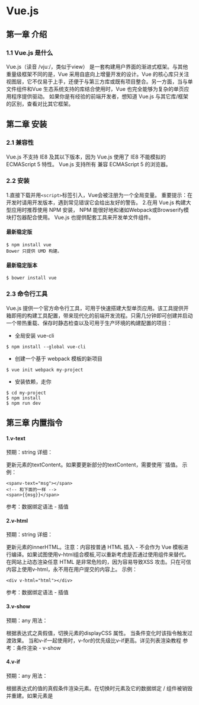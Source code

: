 # Vue.js

## 第一章 介绍

### 1.1 Vue.js 是什么

Vue.js（读音 /vjuː/，类似于view） 是一套构建用户界面的渐进式框架。与其他重量级框架不同的是，Vue 采用自底向上增量开发的设计。Vue 的核心库只关注视图层，它不仅易于上手，还便于与第三方库或既有项目整合。另一方面，当与单文件组件和Vue 生态系统支持的库结合使用时，Vue 也完全能够为复杂的单页应用程序提供驱动。
如果你是有经验的前端开发者，想知道 Vue.js 与其它库/框架的区别，查看对比其它框架。

## 第二章 安装

### 2.1 兼容性

Vue.js 不支持 IE8 及其以下版本，因为 Vue.js 使用了 IE8 不能模拟的 ECMAScript 5 特性。 Vue.js 支持所有
兼容 ECMAScript 5 的浏览器。

### 2.2 安装

1.直接下载并用`<script>`标签引入，Vue会被注册为一个全局变量。
重要提示：在开发时请用开发版本，遇到常见错误它会给出友好的警告。
2.在用 Vue.js 构建大型应用时推荐使用 NPM 安装， NPM 能很好地和诸如Webpack或Browserify模块打包器配合使用。 Vue.js 也提供配套工具来开发单文件组件。

#### 最新稳定版
```
$ npm install vue
Bower 只提供 UMD 构建。
```
#### 最新稳定版本
```
$ bower install vue
```

### 2.3 命令行工具

Vue.js 提供一个官方命令行工具，可用于快速搭建大型单页应用。该工具提供开箱即用的构建工具配置，带来现代化的前端开发流程。只需几分钟即可创建并启动一个带热重载、保存时静态检查以及可用于生产环境的构建配置的项目：

* 全局安装 vue-cli
```
$ npm install --global vue-cli
```
* 创建一个基于 webpack 模板的新项目
```
$ vue init webpack my-project
```
* 安装依赖，走你
```
$ cd my-project
$ npm install
$ npm run dev
```
## 第三章 内置指令

#### 1.v-text
预期：string
详细：

更新元素的textContent。如果要更新部分的textContent，需要使用``插值。
示例：

```
<spanv-text="msg"></span>
<!-- 和下面的一样 -->
<span>{{msg}}</span>
```
参考：数据绑定语法 - 插值

#### 2.v-html
预期：string
详细：

更新元素的innerHTML。注意：内容按普通 HTML 插入 - 不会作为 Vue 模板进行编译。如果试图使用v-html组合模板,可以重新考虑是否通过使用组件来替代。
在网站上动态渲染任意 HTML 是非常危险的，因为容易导致XSS 攻击。只在可信内容上使用v-html，永不用在用户提交的内容上。
示例：
```
<div v-html="html"></div>
```
参考：数据绑定语法 - 插值

#### 3.v-show
预期：any
用法：

根据表达式之真假值，切换元素的displayCSS 属性。
当条件变化时该指令触发过渡效果。
当和v-if一起使用时，v-for的优先级比v-if更高。详见列表渲染教程
参考：条件渲染 - v-show

#### 4.v-if
预期：any
用法：

根据表达式的值的真假条件渲染元素。在切换时元素及它的数据绑定 / 组件被销毁并重建。如果元素是<template>，将提出它的内容作为条件块。
当条件变化时该指令触发过渡效果。
参考：条件渲染 - v-if
v-if和v-show
v-if是“真正的”条件渲染，因为它会确保在切换过程中条件块内的事件监听器和子组件适当地被销毁和重建。
v-if也是惰性的：如果在初始渲染时条件为假，则什么也不做——直到条件第一次变为真时，才会开始渲染条件块。
相比之下，v-show就简单得多——不管初始条件是什么，元素总是会被渲染，并且只是简单地基于 CSS 进行切换。
一般来说，v-if有更高的切换开销，而v-show有更高的初始渲染开销。因此，如果需要非常频繁地切换，则使用v-show较好；如果在运行时条件不太可能改变，则使用v-if较好。

#### 5.v-else
不需要表达式
限制：前一兄弟元素必须有v-if或v-else-if。
用法：

为v-if或者v-else-if添加 “else 块”。
```
<div v-if="Math.random() > 0.5">
  Now you see me
</div>
<div v-else>
  Now you don't
</div>
```
参考：

条件渲染 - v-else

#### 6.v-else-if

### 2.1.0 新增
类型:any
限制:前一兄弟元素必须有v-if或v-else-if。
用法:

表示v-if的 “else if 块”。可以链式调用。
```
<div v-if="type === 'A'">
  A
</div>
<div v-else-if="type === 'B'">
  B
</div>
<div v-else-if="type === 'C'">
  C
</div>
<div v-else>
  Not A/B/C
</div>
```
参考:条件渲染 - v-else-if

#### 7.v-for
预期：Array | Object | number | string
用法：

基于源数据多次渲染元素或模板块。此指令之值，必须使用特定语法alias in expression，为当前遍历的元素提供别名：
```
<div v-for="item in items">
  {{ item.text }}
</div>
```
另外也可以为数组索引指定别名（或者用于对象的键）：
```
<div v-for="(item, index) in items"></div>
<div v-for="(val, key) in object"></div>
<div v-for="(val, key, index) in object"></div>
```
v-for默认行为试着不改变整体，而是替换元素。迫使其重新排序的元素,您需要提供一个key的特殊属性:
```
<div v-for="item in items" :key="item.id">
  {{ item.text }}
</div>
```
v-for的详细用法可以通过以下链接查看教程详细说明。
参考：

列表渲染
key

#### 8.v-on
缩写：@

预期：Function | Inline Statement | Object
参数：event
修饰符：

* `.stop`调用`event.stopPropagation()`。(阻止事件的冒泡方法，不让事件向documen上蔓延，
但是默认事件任然会执行，当你掉用这个方法的时候，如果点击一个连接，这个连接仍然会被打开)

* `.prevent`调用`event.preventDefault()`。(这是阻止默认事件的方法，调用此方法是，连接不会被打开，
但是会发生冒泡，冒泡会传递到上一层的父元素)

* `.capture`添加事件侦听器时使用 capture 模式。

什么是vuejs v-on的capture模式？

这个涉及到了javascript event，事件操作机制。

我们看下javascript的标准的事件监听函数：
```
element.addEventListener(<event-name>, <callback>, <use-capture>);
```
表示在 element 这个对象上面添加一个事件监听器，当监听到有 <event-name> 事件发生的时候，调用 <callback> 这个回调函数。 <use-capture> 这个参数，表示该事件监听是在“捕获”阶段中监听（设置为 true）还是在“冒泡”阶段中监听（设置为 false）。

第三个参数就是你想要的答案。

在Vue.js中，我们用[修饰符](https://cn.vuejs.org/v2/api/#v-on)来达到事件监听是捕获还是冒泡阶段中监听的效果。

看个例子，这会很好帮助你理解冒泡和捕获在dom结构中如何过渡的。

> 默认为冒泡阶段中监听事件

[示例](https://jsfiddle.net/xiaoluoboding/x02gb8jk/)

> 添加修饰符`capture`后在捕获阶段中监听事件

[示例](https://jsfiddle.net/xiaoluoboding/x02gb8jk/3/)


* `.self`只当事件是从侦听器绑定的元素本身触发时才触发回调。

* `.{keyCode | keyAlias}`只当事件是从特定键触发时才触发回调。

```
<!-- 只有在 keyCode 是 13 时调用 vm.submit() -->
<input v-on:keyup.13="submit">
```

* `.native`监听组件根元素的原生事件。

* `.once`只触发一次回调。

* `.left`(2.2.0) 只当点击鼠标左键时触发。

* `.right`(2.2.0) 只当点击鼠标右键时触发。

* `.middle`(2.2.0) 只当点击鼠标中键时触发。

* `.passive`(2.3.0) 以 { passive: true } 模式添加侦听器

用法：

绑定事件监听器。事件类型由参数指定。表达式可以是一个方法的名字或一个内联语句，如果没有修饰符也可以省略。

从2.4.0开始，v-on同样支持不带参数绑定一个事件/监听器键值对的对象。注意当使用对象语法时，是不支持任何修饰器的。

用在普通元素上时，只能监听原生 DOM 事件。用在自定义元素组件上时，也可以监听子组件触发的自定义事件。

在监听原生 DOM 事件时，方法以事件为唯一的参数。如果使用内联语句，语句可以访问一个$event属性：v-on:click="handle('ok', $event)"。

示例：

```
<!-- 方法处理器 -->
<button v-on:click="doThis"></button>
<!-- 对象语法 (2.4.0+) -->
<button v-on="{ mousedown: doThis, mouseup: doThat }"></button>
<!-- 内联语句 -->
<button v-on:click="doThat('hello', $event)"></button>
<!-- 缩写 -->
<button @click="doThis"></button>
<!-- 停止冒泡 -->
<button @click.stop="doThis"></button>
<!-- 阻止默认行为 -->
<button @click.prevent="doThis"></button>
<!-- 阻止默认行为，没有表达式 -->
<form @submit.prevent></form>
<!--  串联修饰符 -->
<button @click.stop.prevent="doThis"></button>
<!-- 键修饰符，键别名 -->
<input @keyup.enter="onEnter">
<!-- 键修饰符，键代码 -->
<input @keyup.13="onEnter">
<!-- 点击回调只会触发一次 -->
<button v-on:click.once="doThis"></button>
```

在子组件上监听自定义事件（当子组件触发 “my-event” 时将调用事件处理器）：
```
<my-component @my-event="handleThis"></my-component>
<!-- 内联语句 -->
<my-component @my-event="handleThis(123, $event)"></my-component>
<!-- 组件中的原生事件 -->
<my-component @click.native="onClick"></my-component>
```

参考：

方法与事件处理器
组件 - 自定义事件

[Vue中v-on修饰符记录](https://www.jianshu.com/p/2131124b3742)

#### 9.v-bind
缩写：:

预期：any (with argument) | Object (without argument)
参数：attrOrProp (optional)
修饰符：

.prop
被用于绑定 DOM 属性。( what’s the difference? )
.camel
(2.1.0+) 将 kebab-case 特性名转换为 camelCase. (从 2.1.0 开始支持)
.sync (2.3.0+) 语法糖，会扩展成一个更新父组件绑定值的 v-on 侦听器。
用法：

动态地绑定一个或多个特性，或一个组件 prop 到表达式。
在绑定class或style特性时，支持其它类型的值，如数组或对象。可以通过下面的教程链接查看详情。
在绑定 prop 时，prop 必须在子组件中声明。可以用修饰符指定不同的绑定类型。
没有参数时，可以绑定到一个包含键值对的对象。注意此时class和style绑定不支持数组和对象。
示例：

```
<!-- 绑定一个属性 -->
<img v-bind:src="imageSrc">
<!-- 缩写 -->
<img :src="imageSrc">
<!-- 内联字符串拼接 -->
<img :src="'/path/to/images/' + fileName">
<!-- class 绑定 -->
<div :class="{ red: isRed }"></div>
<div :class="[classA, classB]"></div>
<div :class="[classA, { classB: isB, classC: isC }]">
<!-- style 绑定 -->
<div :style="{ fontSize: size + 'px' }"></div>
<div :style="[styleObjectA, styleObjectB]"></div>
<!-- 绑定一个有属性的对象 -->
<div v-bind="{ id: someProp, 'other-attr': otherProp }"></div>
<!-- 通过 prop 修饰符绑定 DOM 属性 -->
<div v-bind:text-content.prop="text"></div>
<!-- prop 绑定. “prop” 必须在 my-component 中声明。 -->
<my-component :prop="someThing"></my-component>
<!-- 通过 $props 将父组件的 props 一起传给子组件 -->
<child-component v-bind="$props"></child-component>
<!-- XLink -->
<svg><a :xlink:special="foo"></a></svg>
```

.camel修饰符允许在使用 DOM 模板时将v-bind属性名称驼峰化，例如 SVG 的viewBox属性：
```
<svg :view-box.camel="viewBox"></svg>
```

在使用字符串模板或通过vue-loader/vueify编译时，无需使用.camel。
参考：

Class 与 Style 绑定
组件 - 组件 Props
组件 -.sync修饰符


#### 10.v-model
预期：随表单控件类型不同而不同。
限制：

```
<inpit></inpit>
<select></select>
<textarea></textarea>
```
components
修饰符：

.lazy
取代 input 监听 change 事件
.number
输入字符串转为数字
.trim
输入首尾空格过滤
用法：

在表单控件或者组件上创建双向绑定。细节请看下面的教程链接。
参考：

表单控件绑定
组件 - 在输入组件上使用自定义事件

#### 11.v-pre
不需要表达式
用法：

跳过这个元素和它的子元素的编译过程。可以用来显示原始 Mustache 标签。跳过大量没有指令的节点会加快编译。
示例：
```
<span v-pre>{{ "this will not be compiled" }}</span>
```

#### 12.v-cloak
不需要表达式
用法：

这个指令保持在元素上直到关联实例结束编译。和 CSS 规则如`[v-cloak]` { display: none }一起用时，这个指令可以隐藏未编译的 Mustache 标签直到实例准备完毕。
示例：

```
[v-cloak]{
  display: none;
}
<div v-cloak>
  {{ message }}
</div>
```
不会显示，直到编译结束

#### 13.v-once
不需要表达式
详细：

只渲染元素和组件一次。随后的重新渲染,元素/组件及其所有的子节点将被视为静态内容并跳过。这可以用于优化更新性能。
```
<!-- 单个元素 -->
<span v-once>This will never change: {{msg}}</span>
<!-- 有子元素 -->
<div v-once>
  <h1>comment</h1>
  <p>{{msg}}</p>
</div>
<!-- 组件 -->
<my-component v-once :comment="msg"></my-component>
<!-- v-for 指令-->
<ul>
  <li v-for="i in list" v-once>{{i}}</li>
</ul>
```
参考：

数据绑定语法- 插值
组件 - 使用 v-once 实现轻量的静态组件
第四章 自定义指令

### 4.1 简介

除了默认设置的核心指令( v-model 和 v-show ),Vue 也允许注册自定义指令。注意，在 Vue2.0 里面，代码复用的主要形式和抽象是组件——然而，有的情况下,你仍然需要对纯 DOM 元素进行底层操作,这时候就会用到自定义指令。
下面这个例子将聚焦一个 input 元素,代码如下：
```
// 注册一个全局自定义指令 v-focus
Vue.directive('focus', {
  // 当绑定元素插入到 DOM 中。
  inserted: function (el) {
    // 聚焦元素
    el.focus()
  }
})
```

然后你可以在模板中任何元素上使用新的 v-focus 属性：
```
<input v-focus>
```

### 4.2 钩子函数

指令定义函数提供了几个钩子函数（可选）：
bind: 只调用一次，指令第一次绑定到元素时调用，用这个钩子函数可以定义一个在绑定时执行一次的初始化动作。
inserted: 被绑定元素插入父节点时调用（父节点存在即可调用，不必存在于 document 中）。
update: 所在组件的 VNode 更新时调用，但是可能发生在其孩子的 VNode 更新之前。指令的值可能发生了改变也可能没有。但是你可以通过比较更新前后的值来忽略不必要的模板更新 (详细的钩子函数参数见下)。
componentUpdated: 所在组件的 VNode及其孩子的 VNode全部更新时调用。
unbind: 只调用一次， 指令与元素解绑时调用。
接下来我们来看一下钩子函数的参数 (包括el，binding，vnode，oldVnode) 。

### 4.3 钩子函数参数

钩子函数被赋予了以下参数：
el: 指令所绑定的元素，可以用来直接操作 DOM 。
binding: 一个对象，包含以下属性：
name: 指令名，不包括v-前缀。
value: 指令的绑定值， 例如：v-my-directive="1 + 1", value 的值是2。
oldValue: 指令绑定的前一个值，仅在update和componentUpdated钩子中可用。无论值是否改变都可用。
expression: 绑定值的字符串形式。 例如v-my-directive="1 + 1"， expression 的值是"1 + 1"。
arg: 传给指令的参数。例如v-my-directive:foo， arg 的值是"foo"。
modifiers: 一个包含修饰符的对象。 例如：v-my-directive.foo.bar, 修饰符对象 modifiers 的值是{ foo: true, bar: true }。
vnode: Vue 编译生成的虚拟节点，查阅VNode API了解更多详情。
oldVnode: 上一个虚拟节点，仅在update和componentUpdated钩子中可用。
样例：

```
<div id="hook-arguments-example" v-demo:foo.a.b="message"></div>
Vue.directive('demo', {
  bind: function (el, binding, vnode) {
    var s = JSON.stringify
    el.innerHTML =
      'name: '       + s(binding.name) + '<br>' +
      'argument: '   + s(binding.arg) + '<br>' +
      'modifiers: '  + s(binding.modifiers) + '<br>' +
      'vnode keys: ' + Object.keys(vnode).join(', ')
  }
})
new Vue({
  el: '#hook-arguments-example',
  data: {
    message: 'hello!'
  }
})
name: "demo"
value: "hello!"
expression: "message"
argument: "foo"
modifiers: {"a":true,"b":true}
vnode keys: tag, data, children, text, elm, ns, context, functionalContext, key, componentOptions, componentInstance, parent, raw, isStatic, isRootInsert, isComment, isCloned, isOnce, asyncFactory, asyncMeta, isAsyncPlaceholder
```

### 4.4 函数简写

大多数情况下，我们可能想在bind和update钩子上做重复动作，并且不想关心其它的钩子函数。可以这样写:
```
Vue.directive('color-swatch', function (el, binding) {
  el.style.backgroundColor = binding.value
})
```

4.5 对象自变量

如果指令需要多个值，可以传入一个 JavaScript 对象字面量。记住，指令函数能够接受所有合法类型的 JavaScript 表达式。
```
<div v-demo="{ color: 'white', text: 'hello!' }"></div>
Vue.directive('demo', function (el, binding) {
  console.log(binding.value.color) // => "white"
  console.log(binding.value.text)  // => "hello!"
})
```

## 第五章 过滤器

Vue.js 允许你自定义过滤器，可被用作一些常见的文本格式化。过滤器可以用在两个地方：mustache 插值和v-bind表达式。过滤器应该被添加在 JavaScript 表达式的尾部，由“管道”符指示：
```
<!-- in mustaches -->
{{ message | capitalize }}
<!-- in v-bind -->
<div v-bind:id="rawId | formatId"></div>
```

过滤器函数总接受表达式的值 (之前的操作链的结果) 作为第一个参数。在这个例子中，capitalize过滤器函数将会收到message
的值作为第一个参数。
```
new Vue({
  // ...
  filters: {
    capitalize: function (value) {
      if (!value) return ''
      value = value.toString()
      return value.charAt(0).toUpperCase() + value.slice(1)
    }
  }
})
```

过滤器可以串联：
```
{ message | filterA | filterB }{}
```

在这个例子中，filterA拥有单个参数，它会接收message的值，然后调用filterB，且filterA的处理结果将会作为filterB的单个参数传递进来。
过滤器是 JavaScript 函数，因此可以接受参数：
```
{ message | filterA('arg1', arg2) }{}
```

这里，filterA是个拥有三个参数的函数。message的值将会作为第一个参数传入。字符串'arg1'将作为第二个参数传给filterA，表达式arg2的值将作为第三个参数。